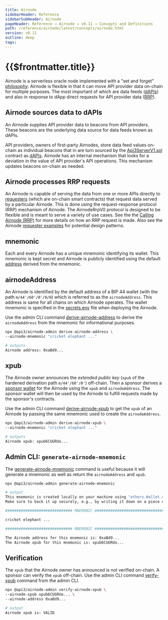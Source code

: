 ```yaml
---
title: Airnode
sidebarHeader: Reference
sidebarSubHeader: Airnode
pageHeader: Reference → Airnode → v0.11 → Concepts and Definitions
path: /reference/airnode/latest/concepts/airnode.html
version: v0.11
outline: deep
tags:
---
```


<VersionWarning/>

<PageHeader/>

<SearchHighlight/>

<FlexStartTag/>

# {{$frontmatter.title}}

Airnode is a serverless oracle node implemented with a "set and forget"
[philosophy](/explore/airnode/unlocking-real-world-data.md). Airnode is flexible
in that it can move API provider data on-chain for multiple purposes. The most
important of which are data feeds ([dAPIs](/reference/dapis/understand/)) and
also in response to dApp direct requests for API provider data
([RRP](/reference/airnode/latest/developers/)).

## Airnode sources data to dAPIs

An Airnode supplies API provider data to beacons from API providers. These
beacons are the underlying data source for data feeds known as dAPIs.

API providers, owners of first-party Airnodes, store data feed values on-chain
as individual beacons that in are turn sourced by the
[Api3ServerV1.sol<ExternalLinkImage/>](https://github.com/api3dao/airnode-protocol-v1/blob/main/contracts/api3-server-v1/Api3ServerV1.sol)
contract as [dAPIs](/reference/dapis/understand/). Airnode has an internal
mechanism that looks for a deviation in the value of API provider's API
operations. This mechanism updates beacons on-chain as needed.

## Airnode processes RRP requests

An Airnode is capable of serving the data from one or more APIs directly to
[requesters](/reference/airnode/latest/concepts/requester.md) (which are
on-chain smart contracts) that request data served by a particular Airnode. This
is done using the request-response protocol (RRP) mechanism of Airnode. The
AirnodeRrpV0 protocol is designed to be flexible and is meant to serve a variety
of use cases. See the the
[Calling Airnode (RRP)](/reference/airnode/latest/developers/index.md) for more
details on how an RRP request is made. Also see the Airnode
[requester examples<ExternalLinkImage/>](https://github.com/api3dao/airnode/tree/v0.11/packages/airnode-examples/contracts)
for potential design patterns.

<!--Airnode consists of two parts: the off-chain **Airnode** (a.k.a. "the node")
deployed as self hosted or cloud provider functions, e.g., AWS) and the on-chain
**protocol contract** AirnodeRrpV0.sol. A requester calls the protocol contract,
which emits a blockchain event with the request parameters. Airnode listens to
the events emitted by the AirnodeRrpV0 contract. During the next run cycle,
Airnode gets the request parameters from the emitted event. The diagram below
illustrates the mechanics of the entire process.

Ignoring the mechanics of the overall process, the requester calling an Airnode
primarily focuses on two tasks, indicated by points A & B in the diagram below.

- <span style="color:green;font-weight:bold;">1</span>: Make the request
- <span style="color:blue;font-weight:bold;">2</span>: Accept and decode the
  response

> <img src="../assets/images/call-an-airnode.png"/>
>
> 1.  <p>A requester makes a request to the AirnodeRrpV0 contract which adds the <code>requestId</code> to storage, emits the request to the event logs and returns the <code>requestId</code> to the requester. The request is retrieved by the Airnode during its next run cycle. It then verifies the requester is authorized by checking authorizer contracts assigned to the Airnode.</p>
> 2.  <p>If the request is authorized, Airnode proceeds to respond. It first gathers the requested data from the API and calls the <code>fulfill()</code> function in AirnodeRrpV0, which removes the pending <code>requestId</code> from storage and makes a callback to <code>myFulfill()</code>. The gas costs associated
>     with the response are covered by the sponsor of the requester.</p>
> -->

## mnemonic

Each and every Airnode has a unique mnemonic identifying its wallet. This
mnemonic is kept secret and Airnode is publicly identified using the default
[address](/reference/airnode/latest/concepts/airnode.md#airnodeaddress) derived
from the mnemonic.

## airnodeAddress

An Airnode is identified by the default address of a BIP 44 wallet (with the
path `m/44'/60'/0'/0/0`) which is referred to as the `airnodeAddress`. This
address is same for all chains on which Airnode operates. The wallet mnemonic is
specified in the
[secrets.env](/reference/airnode/latest/deployment-files/secrets-env.md) file
when deploying the Airnode.

Use the admin CLI command
[derive-airnode-address](/reference/airnode/latest/packages/admin-cli.md#derive-airnode-address)
to derive the `airnodeAddress` from the mnemonic for informational purposes.

```bash
npx @api3/airnode-admin derive-airnode-address \
--airnode-mnemonic "cricket elephant ..."

# outputs
Airnode address: 0xaBd9...
```

## xpub

The Airnode owner announces the _extended public key_ (`xpub` of the hardened
derivation path `m/44'/60'/0'`) off-chain. Then a sponsor derives a
[sponsor wallet](/reference/airnode/latest/concepts/sponsor.md#sponsorwallet)
for the Airnode using the `xpub` and `airnodeAddress`. The sponsor wallet will
then be used by the Airnode to fulfill requests made by the sponsor's contracts.

Use the admin CLI command
[derive-airnode-xpub](/reference/airnode/latest/packages/admin-cli.md#derive-airnode-xpub)
to get the `xpub` of an Airnode by passing the same mnemonic used to create the
`airnodeAddress`.

```bash
npx @api3/airnode-admin derive-airnode-xpub \
--airnode-mnemonic "cricket elephant ..."

# outputs
Airnode xpub: xpub6CUGRUo...
```

## Admin CLI: `generate-airnode-mnemonic`

The
[generate-airnode-mnemonic](/reference/airnode/latest/packages/admin-cli.md#generate-airnode-mnemonic)
command is useful because it will generate a mnemonic as well as return the
`airnodeAddress` and `xpub`.

```sh
npx @api3/airnode-admin generate-airnode-mnemonic

# output
This mnemonic is created locally on your machine using "ethers.Wallet.createRandom" under the hood.
Make sure to back it up securely, e.g., by writing it down on a piece of paper:

############################## MNEMONIC ###############################

cricket elephant ...

############################## MNEMONIC ###############################

The Airnode address for this mnemonic is: 0xaBd9...
The Airnode xpub for this mnemonic is: xpub6CUGRUo...
```

## Verification

The `xpub` that the Airnode owner has announced is not verified on-chain. A
sponsor can verify the `xpub` off-chain. Use the admin CLI command
[verify-xpub](/reference/airnode/latest/packages/admin-cli.md#verify-airnode-xpub)
command from the admin CLI.

```bash
npx @api3/airnode-admin verify-airnode-xpub \
--airnode-xpub xpub6CUGRUo... \
--airnode-address 0xaBd9...

# output
Airnode xpub is: VALID
```

<FlexEndTag/>
